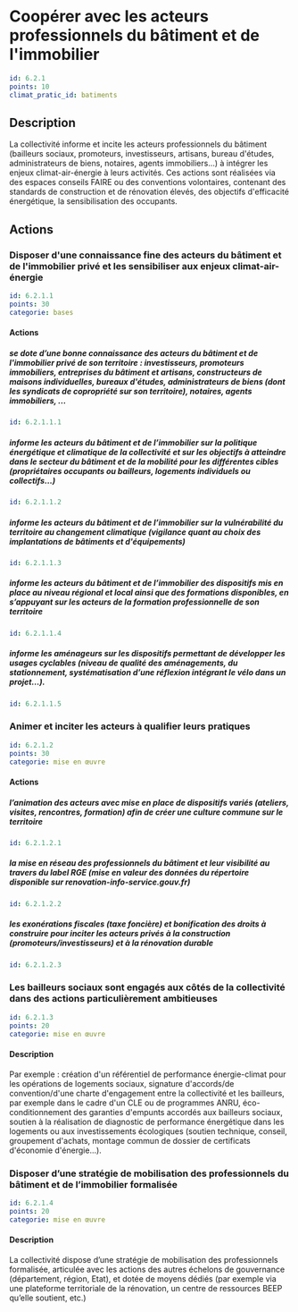 # Coopérer avec les acteurs professionnels du bâtiment et de l'immobilier
```yaml
id: 6.2.1
points: 10
climat_pratic_id: batiments
```
## Description
La collectivité informe et incite les acteurs professionnels du bâtiment (bailleurs sociaux, promoteurs, investisseurs, artisans, bureau d'études, administrateurs de biens, notaires, agents immobiliers...) à intégrer les enjeux climat-air-énergie à leurs activités. Ces actions sont réalisées via  des espaces conseils FAIRE ou des conventions volontaires, contenant des standards de construction et de rénovation élevés, des objectifs d'efficacité énergétique, la sensibilisation des occupants.


## Actions
### Disposer d'une connaissance fine des acteurs du bâtiment et de l'immobilier privé et les sensibiliser aux enjeux climat-air-énergie
```yaml
id: 6.2.1.1
points: 30
categorie: bases
```
#### Actions
##### se dote d’une bonne connaissance des acteurs du bâtiment et de l'immobilier privé de son territoire : investisseurs, promoteurs immobiliers, entreprises du bâtiment et artisans, constructeurs de maisons individuelles, bureaux d'études, administrateurs de biens (dont les syndicats de copropriété sur son territoire), notaires, agents immobiliers, ...
```yaml
id: 6.2.1.1.1
```

##### informe les acteurs du bâtiment et de l’immobilier sur la politique énergétique et climatique de la collectivité et sur les objectifs à atteindre dans le secteur du bâtiment et de la mobilité pour les différentes cibles (propriétaires occupants ou bailleurs, logements individuels ou collectifs…)
```yaml
id: 6.2.1.1.2
```

##### informe les acteurs du bâtiment et de l’immobilier sur la vulnérabilité du territoire au changement climatique (vigilance quant au choix des implantations de bâtiments et d'équipements)
```yaml
id: 6.2.1.1.3
```

##### informe les acteurs du bâtiment et de l’immobilier des dispositifs mis en place au niveau régional et local ainsi que des formations disponibles, en s’appuyant sur les acteurs de la formation professionnelle de son territoire
```yaml
id: 6.2.1.1.4
```

##### informe les aménageurs sur les dispositifs permettant de développer les usages cyclables (niveau de qualité des aménagements, du stationnement, systématisation d’une réflexion intégrant le vélo dans un projet…).
```yaml
id: 6.2.1.1.5
```


### Animer et inciter les acteurs à qualifier leurs pratiques
```yaml
id: 6.2.1.2
points: 30
categorie: mise en œuvre
```
#### Actions
##### l’animation des acteurs avec mise en place de dispositifs variés (ateliers, visites, rencontres, formation) afin de créer une culture commune sur le territoire
```yaml
id: 6.2.1.2.1
```

##### la mise en réseau des professionnels du bâtiment et leur visibilité au travers du label RGE (mise en valeur des données du répertoire disponible sur renovation-info-service.gouv.fr)
```yaml
id: 6.2.1.2.2
```

##### les exonérations fiscales (taxe foncière) et bonification des droits à construire pour inciter les acteurs privés à la construction (promoteurs/investisseurs) et à la rénovation durable
```yaml
id: 6.2.1.2.3
```


### Les bailleurs sociaux sont engagés aux côtés de la collectivité dans des actions particulièrement ambitieuses
```yaml
id: 6.2.1.3
points: 20
categorie: mise en œuvre
```
#### Description
Par exemple : création d'un référentiel de performance énergie-climat pour les opérations de logements sociaux, signature d'accords/de convention/d'une charte d'engagement entre la collectivité et les bailleurs, par exemple dans le cadre d'un CLE ou de programmes ANRU, éco-conditionnement des garanties d'empunts accordés aux bailleurs sociaux, soutien à la réalisation de diagnostic de performance énergétique dans les logements ou aux investissements écologiques (soutien technique, conseil, groupement d'achats, montage commun de dossier de certificats d'économie d'énergie...).



### Disposer d’une stratégie de mobilisation des professionnels du bâtiment et de l’immobilier formalisée
```yaml
id: 6.2.1.4
points: 20
categorie: mise en œuvre
```
#### Description
La collectivité dispose d’une stratégie de mobilisation des professionnels formalisée, articulée avec les actions des autres échelons de gouvernance (département, région, Etat), et dotée de moyens dédiés (par exemple via une plateforme territoriale de la rénovation, un centre de ressources BEEP qu’elle soutient, etc.)



